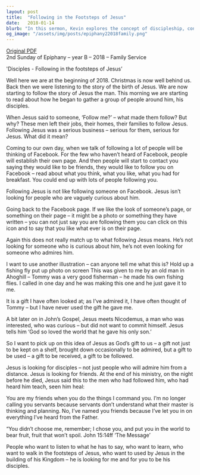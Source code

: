 ```yaml
---
layout: post
title:  "Following in the Footsteps of Jesus"
date:   2018-01-14
blurb: "In this sermon, Kevin explores the concept of discipleship, contrasting it with the modern idea of 'following' someone on social media. He emphasizes that Jesus is looking for true disciples, not just admirers, and that discipleship involves a deep commitment and a willingness to learn and grow. The sermon also highlights the idea of Jesus as a gift from God, not to be admired from a distance but to be received and followed."
og_image: "/assets/img/posts/epiphany22018family.png"
---
```

[Original PDF](/assets/pdf/epiphany22018family.pdf)    
2nd Sunday of Epiphany – year B – 2018 – Family Service

'Disciples - Following in the footsteps of Jesus’

Well here we are at the beginning of 2018. Christmas is now well behind us. Back then we were listening to the story of the birth of Jesus. We are now starting to follow the story of Jesus the man. This morning we are starting to read about how he began to gather a group of people around him, his disciples.

When Jesus said to someone, ‘Follow me?’ – what made them follow? But why? These men left their jobs, their homes, their families to follow Jesus. Following Jesus was a serious business – serious for them, serious for Jesus. What did it mean?

Coming to our own day, when we talk of following a lot of people will be thinking of Facebook. For the few who haven’t heard of Facebook, people will establish their own page. And then people will start to contact you saying they would like to be friends, they would like to follow you on Facebook – read about what you think, what you like, what you had for breakfast. You could end up with lots of people following you.

Following Jesus is not like following someone on Facebook. Jesus isn’t looking for people who are vaguely curious about him.

Going back to the Facebook page. If we like the look of someone’s page, or something on their page – it might be a photo or something they have written – you can not just say you are following them you can click on this icon and to say that you like what ever is on their page.

Again this does not really match up to what following Jesus means. He’s not looking for someone who is curious about him, he’s not even looking for someone who admires him.

I want to use another illustration – can anyone tell me what this is? Hold up a fishing fly put up photo on screen This was given to me by an old man in Ahoghill – Tommy was a very good fisherman – he made his own fishing flies. I called in one day and he was making this one and he just gave it to me.

It is a gift I have often looked at; as I’ve admired it, I have often thought of Tommy – but I have never used the gift he gave me.

A bit later on in John’s Gospel, Jesus meets Nicodemus, a man who was interested, who was curious – but did not want to commit himself. Jesus tells him ‘God so loved the world that he gave his only son.’

So I want to pick up on this idea of Jesus as God’s gift to us – a gift not just to be kept on a shelf, brought down occasionally to be admired, but a gift to be used – a gift to be received, a gift to be followed.

Jesus is looking for disciples – not just people who will admire him from a distance. Jesus is looking for friends. At the end of his ministry, on the night before he died, Jesus said this to the men who had followed him, who had heard him teach, seen him heal:

You are my friends when you do the things I command you. I’m no longer calling you servants because servants don’t understand what their master is thinking and planning. No, I’ve named you friends because I’ve let you in on everything I’ve heard from the Father.

“You didn’t choose me, remember; I chose you, and put you in the world to bear fruit, fruit that won’t spoil. John 15:14ff ‘The Message’

People who want to listen to what he has to say, who want to learn, who want to walk in the footsteps of Jesus, who want to used by Jesus in the building of his Kingdom – he is looking for me and for you to be his disciples.
